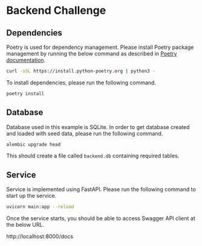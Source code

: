 # Backend Challenge

## Dependencies

Poetry is used for dependency management. Please install Poetry package management by running the below command as 
described in [Poetry documentation](https://python-poetry.org/docs/).

```bash
curl -sSL https://install.python-poetry.org | python3 -
```

To install dependencies, please run the following command.

```bash
poetry install
```

## Database

Database used in this example is SQLite. In order to get database created and loaded with seed data, please run the 
following command.

```bash
alembic upgrade head
```

This should create a file called `backend.db` containing required tables.

## Service

Service is implemented using FastAPI. Please run the following command to start up the service.

```bash
uvicorn main:app --reload
```

Once the service starts, you should be able to access Swagger API client at the below URL.

http://localhost:8000/docs
